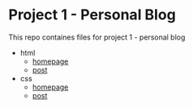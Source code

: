 # Project 1 - Personal Blog

This repo containes files for project 1 - personal blog
* html
  * [homepage](https://github.com/fre-antra/React_SEP_041921/blob/by_nao/hw/blog-assignment/html/blog-assignment.html)
  * [post](https://github.com/fre-antra/React_SEP_041921/blob/by_nao/hw/blog-assignment/html/blog-post.html)
* css
  * [homepage](https://github.com/fre-antra/React_SEP_041921/tree/by_nao/hw/blog-assignment/css/homepage)
  * [post](https://github.com/fre-antra/React_SEP_041921/tree/by_nao/hw/blog-assignment/css/post)
